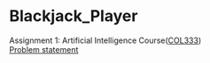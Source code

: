 # Blackjack_Player
Assignment 1: Artificial Intelligence Course([COL333](http://www.cse.iitd.ac.in/~mausam/courses/col333/autumn2018/))<br/>
[Problem statement](http://www.cse.iitd.ac.in/~mausam/courses/col333/autumn2018/A4/A4.pdf)
